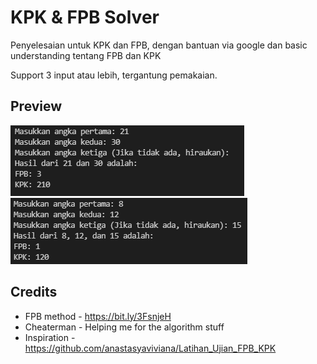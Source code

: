 # KPK & FPB Solver
Penyelesaian untuk KPK dan FPB, dengan bantuan via google dan basic understanding tentang FPB dan KPK

Support 3 input atau lebih, tergantung pemakaian.

## Preview

![](img/preview_1.png)
![](img/preview_2.png)

## Credits

* FPB method - https://bit.ly/3FsnjeH
* Cheaterman - Helping me for the algorithm stuff
* Inspiration - https://github.com/anastasyaviviana/Latihan_Ujian_FPB_KPK
